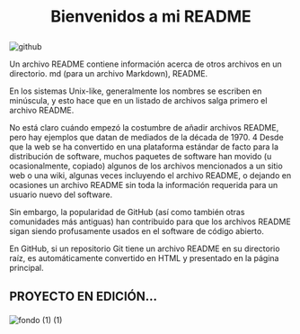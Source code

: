<h1><b><p align="center" > Bienvenidos a mi README </p></b></h1>

![github](https://github.com/PedroRama/DWES/assets/145338943/3b5b9753-3693-4a48-b7cc-23135e806239)

<p>Un archivo README contiene información acerca de otros archivos en un directorio.
md (para un archivo Markdown), README.</p>
<p>En los sistemas Unix-like, generalmente los nombres se escriben en minúscula, y esto hace que en un listado de archivos salga primero el archivo README.</p>
<p>No está claro cuándo empezó la costumbre de añadir archivos README, pero hay ejemplos que datan de mediados de la década de 1970.
4​ Desde que la web se ha convertido en una plataforma estándar de facto para la distribución de software, muchos paquetes de software han movido (u ocasionalmente, copiado) algunos de los archivos mencionados a un sitio web o una wiki, algunas veces incluyendo el archivo README, o dejando en ocasiones un archivo README sin toda la información requerida para un usuario nuevo del software.</p>
<p>Sin embargo, la popularidad de GitHub (así como también otras comunidades más antiguas) han contribuido para que los archivos README sigan siendo profusamente usados en el software de código abierto.</p>
<p>En GitHub, si un repositorio Git tiene un archivo README en su directorio raíz, es automáticamente convertido en HTML y presentado en la página principal.</p>

<h2><p><b>PROYECTO EN EDICIÓN...</b></p></h2>

![fondo (1) (1)](https://github.com/PedroRama/DWES/assets/145338943/96711df3-f97d-44fa-9f64-d5f4a9eb9789)
